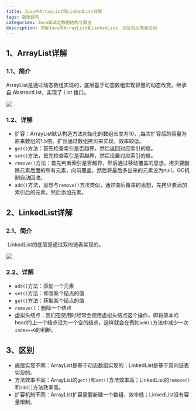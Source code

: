 ```yaml
---
title: Java中ArrayList和LinkedList详解
tags: 数据结构
categories: Java面试之数据结构与算法
description: 详解Java中ArrayList和LinkedList，以及对比两者区别
---
```


## 1、ArrayList详解

### 1.1、简介

​	ArrayList是通过动态数组实现的，底层基于动态数组实现容量的动态改变。继承自 AbstractList，实现了 List 接口。

![](http://fl.ljuuu.com/img/v2-1cd5e4c4fecb60d30382944a4c2eecb3_720w.jpg)



### 1.2、详解

- 扩容：ArrayList默认构造方法初始化的数组长度为10，,每次扩容后的容量为原来数组的1.5倍。扩容通过数组拷贝来实现，效率较低。
- `get()`方法：首先检查索引是否越界，然后返回对应索引的值。
- `set()`方法，首先检查索引是否越界，然后设置对应索引的值。
- `remove()`方法：首先判断索引是否越界，然后通过移动覆盖的思想，拷贝要删除元素后面的所有元素，向前覆盖，然后将最后多出来的元素设为null，GC机制自动回收。
- `add()`方法，思想与`remove()`方法类似，通过向后覆盖的思想，先拷贝要添加索引后的元素，然后添加元素。

## 2、LinkedList详解

### 2.1、简介

​	LinkedList的底层是通过双向链表实现的。

![](http://fl.ljuuu.com/img/272345393446232.jpg)

### 2.2、详解

- `add()`方法：添加一个元素
- `set()`方法：修改某个结点的值
- `get()`方法：获取某个结点的值
- `remove()`：删除一个结点
- 虚拟头结点：我们在使用时经常会使用虚拟头结点这个操作，即将原本的head的上一个结点设为一个空的结点，这样就会在例如`add()`方法中减少一次`index==0`的判断。

## 3、区别

- 底层实现不同：ArrayList是基于动态数组实现的；LinkedList是基于双向链表实现的。
- 方法效率不同：ArrayList的`get()`和`set()`方法效率高；LinkedList的`remove()`和`add()`方法效率高。
- 扩容机制不同：ArrayList扩容需要新建一个数组，效率低；LinkedList没有容量限制。









